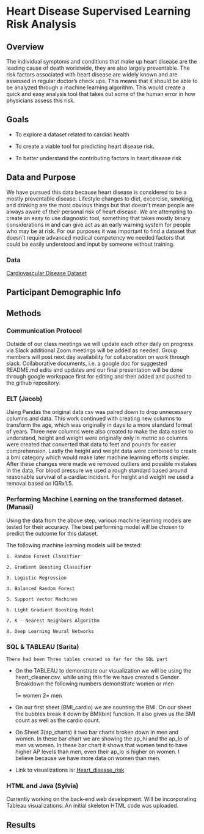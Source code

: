 # Heart Disease Supervised Learning Risk Analysis 

## Overview

The individual symptoms and conditions that make up heart disease are the leading cause of death worldwide, they are also largely preventable. The risk factors associated with heart disease are widely known and are assessed in regular doctor’s check ups. This means that it should be able to be analyzed through a machine learning algorithm. This would create a quick and easy analysis tool that takes out some of the human error in how physicians assess this risk.

## Goals

- To explore a dataset related to cardiac health

- To create a viable tool for predicting heart disease risk.

- To better understand the contributing factors in heart disease risk	

## Data and Purpose
We have pursued this data because heart disease is considered to be a mostly preventable disease. Lifestyle changes to diet, excercise, smoking, and drinking are the most obvious things but that doesn't mean people are always aware of their personal risk of heart disease. We are attempting to create an easy to use diagnostic tool, something that takes mostly binary considerations in and can give act as an early warning system for people who may be at risk. For our purposes it was important to find a dataset that doesn't require advanced medical competency we needed factors that could be easily understood and input by someone without training. 

### Data 
[Cardiovascular Disease Dataset](https://www.kaggle.com/datasets/sulianova/cardiovascular-disease-dataset)

## Participant Demographic Info

## Methods 

### Communication Protocol

Outside of our class meetings we will update each other daily on progress via Slack additional Zoom meetings will be added as needed. Group members will post next day availability for collaboration on work through slack. Collaborative documents, i.e. a google doc for suggested README.md edits and updates and our final presentation will be done through google workspace first for editing and then added and pushed to the github repository. 

### ELT (Jacob)

Using Pandas the original data csv was paired down to drop unnecessary columns and data. This work continued with creating new columns to transform the age, which was originally in days to a more standard format of years. Three new columns were also created to make the data easier to understand, height and weight were originally only in metric so columns were created that converted that data to feet and pounds for easier comprehension. Lastly the height and weight data were combined to create a bmi category which would make later machine learning efforts simpler. After these changes were made we removed outliers and possible mistakes in the data. For blood pressure we used a rough standard based around reasonable survival of a cardiac incident. For height and weight we used a removal based on IQRx1.5. 

### Performing Machine Learning on the transformed dataset. (Manasi)

Using the data from the above step, various machine learning models are tested for their accuracy. The best performing model will be chosen to predict the outcome for this dataset.

The following machine learning models will be tested:

    1. Random Forest Classifier

    2. Gradient Boosting Classifier

    3. Logistic Regression

    4. Balanced Random Forest

    5. Support Vector Machines

    6. Light Gradient Boosting Model

    7. K - Nearest Neighbors Algorithm

    8. Deep Learning Neural Networks

### SQL & TABLEAU (Sarita)
	There had been Three tables created so far for the SQL part 

- On the TABLEAU to demonstrate our visualization we will be using the heart_cleaner.csv. while using this file we have created a Gender Breakdown the following numbers demonstrate women or men

	1= women
	2= men

- On our first sheet (BMI_cardio) we are counting the BMI. On our sheet the bubbles break it down by BMI(bin) function. It also gives us the BMI count as well as the cardio count. 

- On Sheet 3(ap_charts) it two bar charts broken down in men and women. In these bar chart we are showing the ap_hi and the ap_lo of men vs women. In these bar chart it shows that women tend to have higher AP levels than men, even their ap_lo is higher on women. I believe because we have more data on women than men.

    
- Link to visualizations is: [Heart_disease_risk](https://public.tableau.com/views/heart_disease_risk/BMI_cardio?:language=en-US&publish=yes&:display_count=n&:origin=viz_share_link)
    
### HTML and Java (Sylvia)
Currently working on the back-end web development. Will be incorporating Tableau visualizations. An initial skeleton HTML code was uploaded.

## Results 
